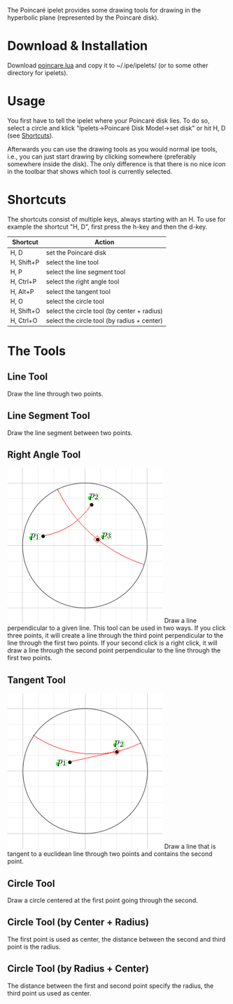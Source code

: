 The Poincaré ipelet provides some drawing tools for drawing in the
hyperbolic plane (represented by the Poincaré disk).

# Download & Installation #

Download [poincare.lua](poincare.lua) and copy it to ~/.ipe/ipelets/
(or to some other directory for ipelets).

# Usage #

You first have to tell the ipelet where your Poincaré disk lies.  To
do so, select a circle and klick "Ipelets->Poincaré Disk Model->set
disk" or hit H, D (see [Shortcuts](#shortcuts)).

Afterwards you can use the drawing tools as you would normal ipe
tools, i.e., you can just start drawing by clicking somewhere
(preferably somewhere inside the disk).  The only difference is that
there is no nice icon in the toolbar that shows which tool is
currently selected.

# Shortcuts #

The shortcuts consist of multiple keys, always starting with an H.  To
use for example the shortcut "H, D", first press the h-key and then
the d-key.

| Shortcut   | Action                                      |
| ---------- | ------------------------------------------- |
| H, D       | set the Poincaré disk                       |
| H, Shift+P | select the line tool                        |
| H, P       | select the line segment tool                |
| H, Ctrl+P  | select the right angle tool                 |
| H, Alt+P   | select the tangent tool                     |
| H, O       | select the circle tool                      |
| H, Shift+O | select the circle tool (by center + radius) |
| H, Ctrl+O  | select the circle tool (by radius + center) |

# The Tools #

## Line Tool ##

Draw the line through two points.

## Line Segment Tool ##

Draw the line segment between two points.

## Right Angle Tool ##

![right angle tool](right-angle-tool.png) Draw a line perpendicular to
a given line.  This tool can be used in two ways.  If you click three
points, it will create a line through the third point perpendicular to
the line through the first two points.  If your second click is a
right click, it will draw a line through the second point
perpendicular to the line through the first two points.


## Tangent Tool ##

![tangent tool](tangent-tool.png) Draw a line that is tangent to a
euclidean line through two points and contains the second point.


## Circle Tool ##

Draw a circle centered at the first point going through the second.

## Circle Tool (by Center + Radius) ##

The first point is used as center, the distance between the second and
third point is the radius.

## Circle Tool (by Radius + Center) ##

The distance between the first and second point specify the radius,
the third point us used as center.
